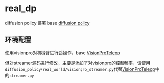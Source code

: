 # real_dp
diffusion policy 部署 
base [diffusion policy](https://github.com/real-stanford/diffusion_policy)

## 环境配置
使用visionpro对机械臂进行遥操作，base [VisionProTeleop](https://github.com/Improbable-AI/VisionProTeleop)

但对streamer源码进行修改，主要是添加了对visionpro的控制频率，请使用`diffusion_policy/real_world/visionpro_streamer.py`代替[VisionProTeleop](https://github.com/Improbable-AI/VisionProTeleop)中的`streamer.py`
